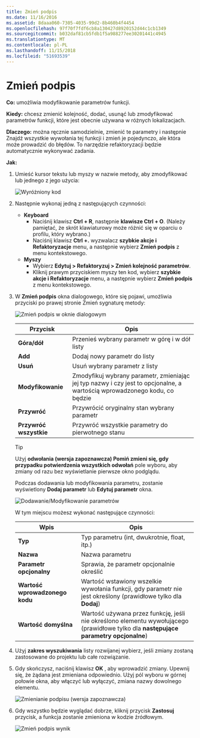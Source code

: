```yaml
---
title: Zmień podpis
ms.date: 11/16/2016
ms.assetid: 8daaa060-7305-4035-99d2-8b460b4f4454
ms.openlocfilehash: 97f70f7fdf6cb8a130427d8920152d44c1cb1349
ms.sourcegitcommit: b032daf81cb5fdb1f5a988277ee30201441c4945
ms.translationtype: MT
ms.contentlocale: pl-PL
ms.lasthandoff: 11/15/2018
ms.locfileid: "51693539"
---
```

# <a name="change-signature"></a>Zmień podpis

**Co:** umożliwia modyfikowanie parametrów funkcji.

**Kiedy:** chcesz zmienić kolejność, dodać, usunąć lub zmodyfikować parametrów funkcji, które jest obecnie używana w różnych lokalizacjach.

**Dlaczego:** można ręcznie samodzielnie, zmienić te parametry i następnie Znajdź wszystkie wywołania tej funkcji i zmień je pojedynczo, ale która może prowadzić do błędów.  To narzędzie refaktoryzacji będzie automatycznie wykonywać zadania.

**Jak:**

1. Umieść kursor tekstu lub myszy w nazwie metody, aby zmodyfikować lub jednego z jego użycia:

   ![Wyróżniony kod](images/changesignature_highlight.png)

1. Następnie wykonaj jedną z następujących czynności:
   * **Keyboard**
     * Naciśnij klawisz **Ctrl + R**, następnie **klawisze Ctrl + O**.  (Należy pamiętać, że skrót klawiaturowy może różnić się w oparciu o profilu, który wybrano.)
     * Naciśnij klawisz **Ctrl +.** wyzwalacz **szybkie akcje i Refaktoryzacje** menu, a następnie wybierz **Zmień podpis** z menu kontekstowego.
   * **Myszy**
     * Wybierz **Edytuj > Refaktoryzuj > Zmień kolejność parametrów**.
     * Kliknij prawym przyciskiem myszy ten kod, wybierz **szybkie akcje i Refaktoryzacje** menu, a następnie wybierz **Zmień podpis** z menu kontekstowego.

1. W **Zmień podpis** okna dialogowego, które się pojawi, umożliwia przyciski po prawej stronie Zmień sygnaturę metody:

   ![Zmień podpis w oknie dialogowym](images/changesignature_dialog.png)

   | Przycisk | Opis
   | ------ | ---
   | **Góra/dół**    | Przenieś wybrany parametr w górę i w dół listy
   | **Add**        | Dodaj nowy parametr do listy
   | **Usuń**     | Usuń wybrany parametr z listy
   | **Modyfikowanie**     | Zmodyfikuj wybrany parametr, zmieniając jej typ nazwy i czy jest to opcjonalne, a wartością wprowadzonego kodu, co będzie
   | **Przywróć**     | Przywrócić oryginalny stan wybrany parametr
   | **Przywróć wszystkie** | Przywróć wszystkie parametry do pierwotnego stanu

   > [!TIP]
   > Użyj **odwołania (wersja zapoznawcza) Pomiń zmieni się, gdy przypadku potwierdzenia wszystkich odwołań** pole wyboru, aby zmiany od razu bez wyświetlanie pierwsze okno podglądu.

   Podczas dodawania lub modyfikowania parametru, zostanie wyświetlony **Dodaj parametr** lub **Edytuj parametr** okna.

   ![Dodawanie/Modyfikowanie parametrów](images/changesignature_addmodify.png)

   W tym miejscu możesz wykonać następujące czynności:

   | Wpis | Opis
   | ----- | ---
   | **Typ**               | Typ parametru (int, dwukrotnie, float, itp.)
   | **Nazwa**               | Nazwa parametru
   | **Parametr opcjonalny** | Sprawia, że parametr opcjonalnie określić
   | **Wartość wprowadzonego kodu**     | Wartość wstawiony wszelkie wywołania funkcji, gdy parametr nie jest określony (prawidłowe tylko dla **Dodaj**)
   | **Wartość domyślna**      | Wartość używana przez funkcję, jeśli nie określono elementu wywołującego (prawidłowe tylko dla **następujące parametry opcjonalne**)

1. Użyj **zakres wyszukiwania** listy rozwijanej wybierz, jeśli zmiany zostaną zastosowane do projektu lub całe rozwiązanie.

1. Gdy skończysz, naciśnij klawisz **OK** , aby wprowadzić zmiany.  Upewnij się, że żądana jest zmieniana odpowiednio.  Użyj pól wyboru w górnej połowie okna, aby włączyć lub wyłączyć, zmiana nazwy dowolnego elementu.

   ![Zmienianie podpisu (wersja zapoznawcza)](images/changesignature_preview.png)

1. Gdy wszystko będzie wyglądać dobrze, kliknij przycisk **Zastosuj** przycisk, a funkcja zostanie zmieniona w kodzie źródłowym.

   ![Zmień podpis wynik](images/changesignature_result.png)